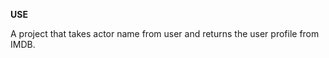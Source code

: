 <b>USE</b>
<p>A project that takes actor name from user and returns the user profile from IMDB.</p>
